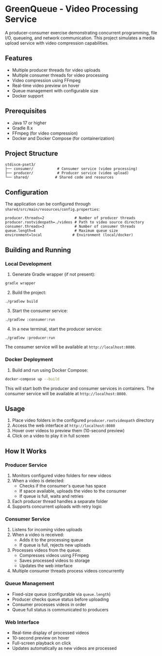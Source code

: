 # GreenQueue - Video Processing Service

A producer-consumer exercise demonstrating concurrent programming, file I/O, queueing, and network communication. This project simulates a media upload service with video compression capabilities.

## Features

- Multiple producer threads for video uploads
- Multiple consumer threads for video processing
- Video compression using FFmpeg
- Real-time video preview on hover
- Queue management with configurable size
- Docker support 

## Prerequisites

- Java 17 or higher
- Gradle 8.x
- FFmpeg (for video compression)
- Docker and Docker Compose (for containerization)

## Project Structure

```
stdiscm-pset3/
├── consumer/           # Consumer service (video processing)
├── producer/           # Producer service (video upload)
└── shared/            # Shared code and resources
```

## Configuration

The application can be configured through `shared/src/main/resources/config.properties`:

```properties
producer.threads=2              # Number of producer threads
producer.rootvideopath=./videos # Path to video source directory
consumer.threads=3              # Number of consumer threads
queue.length=4                  # Maximum queue size
environment=local              # Environment (local/docker)
```

## Building and Running

### Local Development

1. Generate Gradle wrapper (if not present):
```bash
gradle wrapper
```

2. Build the project:
```bash
./gradlew build
```

3. Start the consumer service:
```bash
./gradlew :consumer:run
```

4. In a new terminal, start the producer service:
```bash
./gradlew :producer:run
```

The consumer service will be available at `http://localhost:8080`.

### Docker Deployment

1. Build and run using Docker Compose:
```bash
docker-compose up --build
```

This will start both the producer and consumer services in containers.
The consumer service will be available at `http://localhost:8080`.

## Usage

1. Place video folders in the configured `producer.rootvideopath` directory
2. Access the web interface at `http://localhost:8080`
3. Hover over videos to preview them (10-second preview)
4. Click on a video to play it in full screen

## How It Works

### Producer Service
1. Monitors configured video folders for new videos
2. When a video is detected:
   - Checks if the consumer's queue has space
   - If space available, uploads the video to the consumer
   - If queue is full, waits and retries
3. Each producer thread handles a separate folder
4. Supports concurrent uploads with retry logic

### Consumer Service
1. Listens for incoming video uploads
2. When a video is received:
   - Adds it to the processing queue
   - If queue is full, rejects new uploads
3. Processes videos from the queue:
   - Compresses videos using FFmpeg
   - Saves processed videos to storage
   - Updates the web interface
4. Multiple consumer threads process videos concurrently

### Queue Management
- Fixed-size queue (configurable via `queue.length`)
- Producer checks queue status before uploading
- Consumer processes videos in order
- Queue full status is communicated to producers

### Web Interface
- Real-time display of processed videos
- 10-second preview on hover
- Full-screen playback on click
- Updates automatically as new videos are processed

